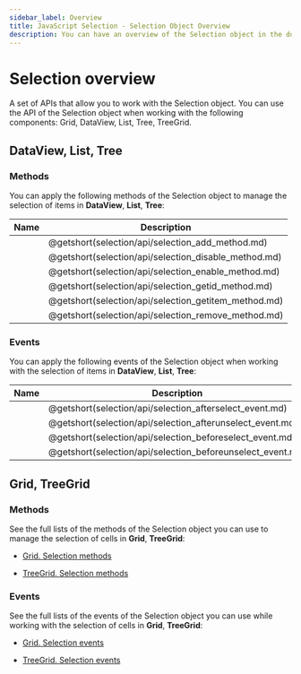 ```yaml
---
sidebar_label: Overview
title: JavaScript Selection - Selection Object Overview 
description: You can have an overview of the Selection object in the documentation of the DHTMLX JavaScript UI library. Browse developer guides and API reference, try out code examples and live demos, and download a free 30-day evaluation version of DHTMLX Suite 7.
---
```


# Selection overview

A set of APIs that allow you to work with the Selection object. You can use the API of the Selection object when working with the following components: Grid, DataView, List, Tree, TreeGrid.

## DataView, List, Tree

### Methods

You can apply the following methods of the Selection object to manage the selection of items in  **DataView**, **List**, **Tree**:

| Name                                          | Description                                          |
| --------------------------------------------- | ---------------------------------------------------- |
| [](selection/api/selection_add_method.md)     | @getshort(selection/api/selection_add_method.md)     |
| [](selection/api/selection_disable_method.md) | @getshort(selection/api/selection_disable_method.md) |
| [](selection/api/selection_enable_method.md)  | @getshort(selection/api/selection_enable_method.md)  |
| [](selection/api/selection_getid_method.md)   | @getshort(selection/api/selection_getid_method.md)   |
| [](selection/api/selection_getitem_method.md) | @getshort(selection/api/selection_getitem_method.md) |
| [](selection/api/selection_remove_method.md)  | @getshort(selection/api/selection_remove_method.md)  |

### Events

You can apply the following events of the Selection object when working with the selection of items in **DataView**, **List**, **Tree**:

| Name                                                | Description                                                |
| --------------------------------------------------- | ---------------------------------------------------------- |
| [](selection/api/selection_afterselect_event.md)    | @getshort(selection/api/selection_afterselect_event.md)    |
| [](selection/api/selection_afterunselect_event.md)  | @getshort(selection/api/selection_afterunselect_event.md)  |
| [](selection/api/selection_beforeselect_event.md)   | @getshort(selection/api/selection_beforeselect_event.md)   |
| [](selection/api/selection_beforeunselect_event.md) | @getshort(selection/api/selection_beforeunselect_event.md) |

## Grid, TreeGrid

### Methods

See the full lists of the methods of the Selection object you can use to manage the selection of cells in **Grid**, **TreeGrid**:

- [Grid. Selection methods](grid/api/api_overview.md#selection-methods)

- [TreeGrid. Selection methods](treegrid/api/api_overview.md#selection-methods) 

### Events

See the full lists of the events of the Selection object you can use while working with the selection of cells in **Grid**, **TreeGrid**:

- [Grid. Selection events](grid/api/api_overview.md#selection-events)

- [TreeGrid. Selection events](treegrid/api/api_overview.md#selection-events) 
